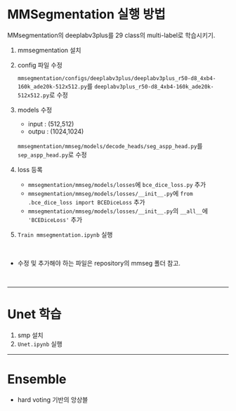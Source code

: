 # MMSegmentation 실행 방법

MMsegmentation의 deeplabv3plus를 29 class의 multi-label로 학습시키기.

1. mmsegmentation 설치


1. config 파일 수정

   `mmsegmentation/configs/deeplabv3plus/deeplabv3plus_r50-d8_4xb4-160k_ade20k-512x512.py`를 `deeplabv3plus_r50-d8_4xb4-160k_ade20k-512x512.py`로 수정


1. models 수정
   - input : (512,512)
   - outpu : (1024,1024)

   `mmsegmentation/mmseg/models/decode_heads/seg_aspp_head.py`를 `sep_aspp_head.py`로 수정


1. loss 등록
   - `mmsegmentation/mmseg/models/losses`에 `bce_dice_loss.py` 추가
   - `mmsegmentation/mmseg/models/losses/__init__.py`에 ```from .bce_dice_loss import BCEDiceLoss``` 추가
   - `mmsegmentation/mmseg/models/losses/__init__.py`의 `__all__`에 `'BCEDiceLoss'` 추가

1. `Train mmsegmentation.ipynb` 실행

<br>

* 수정 및 추가해야 하는 파일은 repository의 mmseg 폴더 참고.
<br>

---

# Unet 학습
1. smp 설치
1. `Unet.ipynb` 실행

---
# Ensemble

* hard voting 기반의 앙상블

